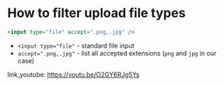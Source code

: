 # How to filter upload file types

```html
<input type="file" accept=".png,.jpg" />
```

- `<input type="file"` - standard file input
- `accept=".png,.jpg"` - list all accepted extensions (```png``` and ```jpg``` in our case)


link_youtube: https://youtu.be/O2GY6RJg5Ys
